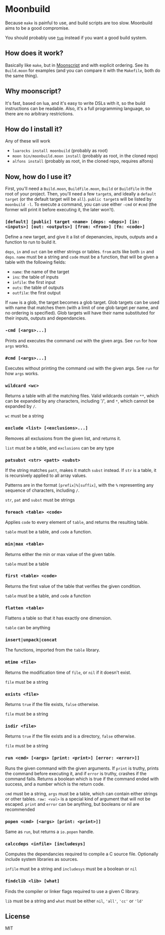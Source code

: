 # Moonbuild
Because `make` is painful to use, and build scripts are too slow. Moonbuild aims to be a good compromise.

You should probably use [`tup`](http://gittup.org/tup/) instead if you want a good build system.

## How does it work?
Basically like `make`, but in [Moonscript](https://moonscript.org) and with explicit ordering. See its `Build.moon` for examples (and you can compare it with the `Makefile`, both do the same thing).

## Why moonscript?
It's fast, based on lua, and it's easy to write DSLs with it, so the build instructions can be readable. Also, it's a full programming language, so there are no arbitrary restrictions.

## How do I install it?
Any of these will work
- `luarocks install moonbuild` (probably as root)
- `moon bin/moonbuild.moon install` (probably as root, in the cloned repo)
- `alfons install` (probably as root, in the cloned repo, requires alfons)

## Now, how do I use it?
First, you'll need a `Build.moon`, `Buildfile.moon`, `Build` or `Buildfile` in the root of your project.
Then, you'll need a few `target`s, and ideally a `default target` (or the default target will be `all`). `public target`s will be listed by `moonbuild -l`.
To execute a command, you can use either `-cmd` or `#cmd` (the former will print it before executing it, the later won't).

### `[default] [public] target <name> [deps: <deps>] [in: <inputs>] [out: <outputs>] [from: <from>] [fn: <code>]`
Define a new target, and give it a list of depenancies, inputs, outputs and a function to run to build it.

`deps`, `in` and `out` can be either strings or tables. `from` acts like both `in` and `deps`. `name` must be a string and `code` must be a function, that will be given a table with the following fields:
- `name`: the name of the target
- `ins`: the table of inputs
- `infile`: the first input
- `outs`: the table of outputs
- `outfile`: the first output

If `name` is a glob, the target becomes a glob target.
Glob targets can be used with name that matches them (with a limit of one glob target per name, and no ordering is specified).
Glob targets will have their name substituted for their inputs, outputs and dependancies.

### `-cmd [<args>...]`
Prints and executes the command `cmd` with the given args. See `run` for how `args` works.

### `#cmd [<args>...]`
Executes without printing the command `cmd` with the given args. See `run` for how `args` works.

### `wildcard <wc>`
Returns a table with all the matching files. Valid wildcards contain `**`, which can be expanded by any characters, including '/', and `*`, which cannot be expanded by `/`.

`wc` must be a string

### `exclude <list> [<exclusions>...]`
Removes all exclusions from the given list, and returns it.

`list` must be a table, and `exclusions` can be any type

### `patsubst <str> <patt> <subst>`
If the string matches `patt`, makes it match `subst` instead. If `str` is a table, it is recursively applied to all array values.

Patterns are in the format `[prefix]%[suffix]`, with the `%` representing any sequence of characters, including `/`.

`str`, `pat` and `subst` must be strings

### `foreach <table> <code>`
Applies `code` to every element of `table`, and returns the resulting table.

`table` must be a table, and `code` a function.

### `min|max <table>`
Returns either the min or max value of the given table.

`table` must be a table

### `first <table> <code>`
Returns the first value of the table that verifies the given condition.

`table` must be a table, and `code` a function

### `flatten <table>`
Flattens a table so that it has exactly one dimension.

`table` can be anything

### `insert|unpack|concat`
The functions, imported from the `table` library.

### `mtime <file>`
Returns the modification time of `file`, or `nil` if it doesn't exist.

`file` must be a string

### `exists <file>`
Returns `true` if the file exists, `false` otherwise.

`file` must be a string


### `isdir <file>`
Returns `true` if the file exists and is a directory, `false` otherwise.

`file` must be a string

### `run <cmd> [<args> [print: <print>] [error: <error>]]`
Runs the given command with the given arguments. If `print` is truthy, prints the command before executing it, and if `error` is truthy, crashes if the command fails. Returns a boolean which is true if the command ended with success, and a number which is the return code.

`cmd` must be a string, `args` must be a table, which can contain either strings or other tables. `raw: <val>` is a special kind of argument that will not be escaped. `print` and `error` can be anything, but booleans or nil are recommended

### `popen <cmd> [<args> [print: <print>]]`
Same as `run`, but returns a `io.popen` handle.

### `calccdeps <infile> [includesys]`
Computes the dependancies required to compile a C source file. Optionally include system libraries as sources.

`infile` must be a string and `includesys` must be a boolean or `nil`

### `findclib <lib> [what]`
Finds the compiler or linker flags required to use a given C library.

`lib` must be a string and `what` must be either `nil`, `'all'`, `'cc'` or `'ld'`

## License
MIT
